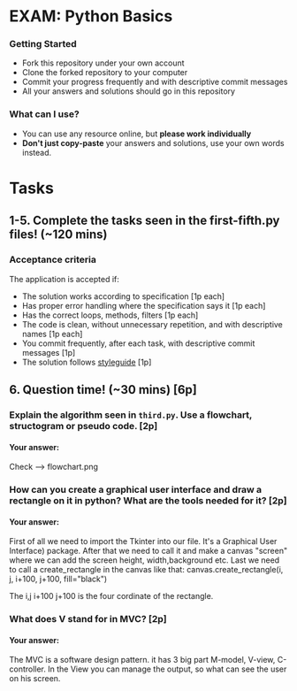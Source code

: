 # EXAM: Python Basics

### Getting Started
 - Fork this repository under your own account
 - Clone the forked repository to your computer
 - Commit your progress frequently and with descriptive commit messages
 - All your answers and solutions should go in this repository

### What can I use?
- You can use any resource online, but **please work individually**
- **Don't just copy-paste** your answers and solutions, use your own words instead.


# Tasks
## 1-5. Complete the tasks seen in the first-fifth.py files! (~120 mins)
### Acceptance criteria
The application is accepted if:
- The solution works according to specification [1p each]
- Has proper error handling where the specification says it [1p each]
- Has the correct loops, methods, filters [1p each]
- The code is clean, without unnecessary repetition, and with descriptive names [1p each]
- You commit frequently, after each task, with descriptive commit messages [1p]
- The solution follows [styleguide](https://github.com/greenfox-academy/teaching-materials/blob/master/styleguide/python.md) [1p]

## 6. Question time! (~30 mins) [6p]

### Explain the algorithm seen in `third.py`. Use a flowchart, structogram or pseudo code. [2p]
#### Your answer:

Check --> flowchart.png
### How can you create a graphical user interface and draw a rectangle on it in python? What are the tools needed for it? [2p]
#### Your answer:

First of all we need to import the Tkinter into our file. It's a Graphical User Interface) package. After that we need to call it and make a canvas "screen" where we can add the screen height, width,background etc. Last we need to call a create_rectangle in the canvas like that:
canvas.create_rectangle(i, j, i+100, j+100, fill="black")

The i,j i+100 j+100 is the four cordinate of the rectangle.

### What does V stand for in MVC? [2p]
#### Your answer:

The MVC is a software design pattern. it has 3 big part M-model, V-view, C-controller. In the View you can manage the output, so what can see the user on his screen.
